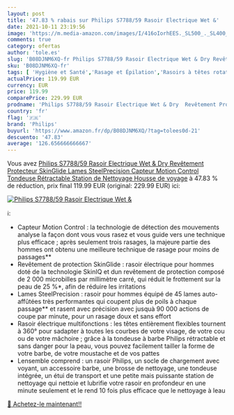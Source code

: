 ```yaml
---
layout: post
title: '47.83 % rabais sur Philips S7788/59 Rasoir Electrique Wet &'
date: 2021-10-11 23:19:56
image: 'https://m.media-amazon.com/images/I/416oIorhEES._SL500_._SL400_.jpg'
comments: true
category: ofertas
author: 'tole.es'
slug: 'B08DJNM6XQ-fr Philips S7788/59 Rasoir Electrique Wet & Dry Revêtement...'
sku: 'B08DJNM6XQ-fr'
tags: [ 'Hygiène et Santé','Rasage et Épilation','Rasoirs à têtes rotatives homme','Rasoirs électriques et accessoires','Rasoirs électriques homme','philips', ]
actualPrice: 119.99 EUR
currency: EUR
price: 119.99
comparePrice: 229.99 EUR
prodname: 'Philips S7788/59 Rasoir Electrique Wet & Dry  Revêtement Protecteur SkinGlide  Lames SteelPrecision  Capteur Motion Control  Tondeuse Rétractable  Station de Nettoyage  Housse de voyage'
country: 'fr'
flag: '🇫🇷'
brand: 'Philips'
buyurl: 'https://www.amazon.fr/dp/B08DJNM6XQ/?tag=tolees0d-21'
descuento: '47.83'
average: '126.656666666667'
---
```


Vous avez [Philips S7788/59 Rasoir Electrique Wet & Dry  Revêtement Protecteur SkinGlide  Lames SteelPrecision  Capteur Motion Control  Tondeuse Rétractable  Station de Nettoyage  Housse de voyage](https://www.amazon.fr/dp/B08DJNM6XQ/?tag=tolees0d-21)  à  47.83 % de réduction, prix final  119.99 EUR (original: 229.99 EUR) ici:

[![Philips S7788/59 Rasoir Electrique Wet &](https://m.media-amazon.com/images/I/416oIorhEES._SL500_._SL400_.jpg)](https://www.amazon.fr/dp/B08DJNM6XQ/?tag=tolees0d-21)

ℹ️:

- Capteur Motion Control : la technologie de détection des mouvements analyse la façon dont vous vous rasez et vous guide vers une technique plus efficace ; après seulement trois rasages, la majeure partie des hommes ont obtenu une meilleure technique de rasage pour moins de passages**
- Revêtement de protection SkinGlide : rasoir électrique pour hommes doté de la technologie SkinIQ et dun revêtement de protection composé de 2 000 microbilles par millimètre carré, qui réduit le frottement sur la peau de 25 %*, afin de réduire les irritations
- Lames SteelPrecision : rasoir pour hommes équipé de 45 lames auto-affûtées très performantes qui coupent plus de poils à chaque passage** et rasent avec précision avec jusquà 90 000 actions de coupe par minute, pour un rasage doux et sans effort
- Rasoir électrique multifonctions : les têtes entièrement flexibles tournent à 360° pour sadapter à toutes les courbes de votre visage, de votre cou ou de votre mâchoire ; grâce à la tondeuse à barbe Philips rétractable et sans danger pour la peau, vous pouvez facilement tailler la forme de votre barbe, de votre moustache et de vos pattes
- Lensemble comprend : un rasoir Philips, un socle de chargement avec voyant, un accessoire barbe, une brosse de nettoyage, une tondeuse intégrée, un étui de transport et une petite mais puissante station de nettoyage qui nettoie et lubrifie votre rasoir en profondeur en une minute seulement et le rend 10 fois plus efficace que le nettoyage à leau

[🛒 Achetez-le maintenant!!](https://www.amazon.fr/dp/B08DJNM6XQ/?tag=tolees0d-21)
